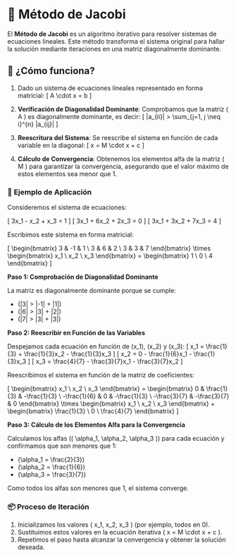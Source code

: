 

# 🐫 Método de Jacobi

El **Método de Jacobi** es un algoritmo iterativo para resolver sistemas de ecuaciones lineales. Este método transforma el sistema original para hallar la solución mediante iteraciones en una matriz diagonalmente dominante.

## 📝 ¿Cómo funciona?

1. Dado un sistema de ecuaciones lineales representado en forma matricial:
   \[
   A \cdot x = b
   \]

2. **Verificación de Diagonalidad Dominante**: Comprobamos que la matriz \( A \) es diagonalmente dominante, es decir:
   \[
   |a_{ii}| > \sum_{j=1, j \neq i}^{n} |a_{ij}|
   \]

3. **Reescritura del Sistema**: Se reescribe el sistema en función de cada variable en la diagonal:
   \[
   x = M \cdot x + c
   \]

4. **Cálculo de Convergencia**: Obtenemos los elementos alfa de la matriz \( M \) para garantizar la convergencia, asegurando que el valor máximo de estos elementos sea menor que 1.

### 🎯 Ejemplo de Aplicación

Consideremos el sistema de ecuaciones:

\[
3x_1 - x_2 + x_3 = 1
\]
\[
3x_1 + 6x_2 + 2x_3 = 0
\]
\[
3x_1 + 3x_2 + 7x_3 = 4
\]

Escribimos este sistema en forma matricial:

\[
\begin{bmatrix} 3 & -1 & 1 \\ 3 & 6 & 2 \\ 3 & 3 & 7 \end{bmatrix} \times \begin{bmatrix} x_1 \\ x_2 \\ x_3 \end{bmatrix} = \begin{bmatrix} 1 \\ 0 \\ 4 \end{bmatrix}
\]

**Paso 1: Comprobación de Diagonalidad Dominante**

La matriz es diagonalmente dominante porque se cumple:

- \(|3| > |-1| + |1|\)
- \(|6| > |3| + |2|\)
- \(|7| > |3| + |3|\)

**Paso 2: Reescribir en Función de las Variables**

Despejamos cada ecuación en función de \(x_1\), \(x_2\) y \(x_3\):
\[
x_1 = \frac{1}{3} + \frac{1}{3}x_2 - \frac{1}{3}x_3
\]
\[
x_2 = 0 - \frac{1}{6}x_1 - \frac{1}{3}x_3
\]
\[
x_3 = \frac{4}{7} - \frac{3}{7}x_1 - \frac{3}{7}x_2
\]

Reescribimos el sistema en función de la matriz de coeficientes:

\[
\begin{bmatrix} x_1 \\ x_2 \\ x_3 \end{bmatrix} = \begin{bmatrix} 0 & \frac{1}{3} & -\frac{1}{3} \\ -\frac{1}{6} & 0 & -\frac{1}{3} \\ -\frac{3}{7} & -\frac{3}{7} & 0 \end{bmatrix} \times \begin{bmatrix} x_1 \\ x_2 \\ x_3 \end{bmatrix} + \begin{bmatrix} \frac{1}{3} \\ 0 \\ \frac{4}{7} \end{bmatrix}
\]

**Paso 3: Cálculo de los Elementos Alfa para la Convergencia**

Calculamos los alfas (\( \alpha_1, \alpha_2, \alpha_3 \)) para cada ecuación y confirmamos que son menores que 1:
- \(\alpha_1 = \frac{2}{3}\)
- \(\alpha_2 = \frac{1}{6}\)
- \(\alpha_3 = \frac{3}{7}\)

Como todos los alfas son menores que 1, el sistema converge.

### 📦 Proceso de Iteración

1. Inicializamos los valores \( x_1, x_2, x_3 \) (por ejemplo, todos en 0).
2. Sustituimos estos valores en la ecuación iterativa \( x = M \cdot x + c \).
3. Repetimos el paso hasta alcanzar la convergencia y obtener la solución deseada.


